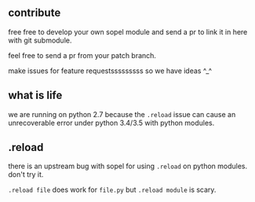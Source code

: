 contribute
--------------------------------------------------

free free to develop your own sopel module and send a pr to link it in here with git submodule.

feel free to send a pr from your patch branch.

make issues for feature requestsssssssss so we have ideas ^_^



what is life
--------------------------------------------------

we are running on python 2.7 because the `.reload` issue can cause an unrecoverable error under python 3.4/3.5 with python modules.


.reload
--------------------------------------------------
there is an upstream bug with sopel for using `.reload` on python modules. don't try it. 

`.reload file` does work for `file.py` but `.reload module` is scary.



